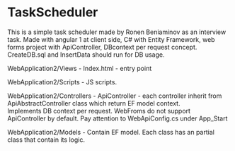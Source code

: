 # TaskScheduler
This is a simple task scheduler made by Ronen Beniaminov as an interview task. Made with angular 1 at client side, C# with Entity Framework, web forms project with ApiController, DBcontext per request concept. CreateDB.sql and InsertData should run for DB usage.

WebApplication2/Views - Index.html - entry point

WebApplication2/Scripts - JS scripts.

WebApplication2/Controllers - ApiController - each controller inherit from ApiAbstractController class which return EF model context.
                              Implements DB context per request. WebFroms do not support ApiController by default. Pay attention to                                       WebApiConfig.cs under App_Start

WebApplication2/Models - Contain EF model. Each class has an partial class that contain its logic.


